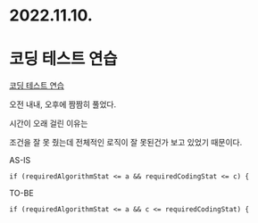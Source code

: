 # 2022.11.10.

# 코딩 테스트 연습

[코딩 테스트 연습](https://school.programmers.co.kr/learn/courses/30/lessons/118668)

오전 내내, 오후에 짬짬히 풀었다.

시간이 오래 걸린 이유는

조건을 잘 못 줬는데 전체적인 로직이 잘 못된건가 보고 있었기 때문이다.

AS-IS

```
if (requiredAlgorithmStat <= a && requiredCodingStat <= c) {
```

TO-BE

```
if (requiredAlgorithmStat <= a && c <= requiredCodingStat) {
```
